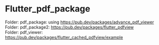 # Flutter_pdf_package

Folder: pdf_package: using https://pub.dev/packages/advance_pdf_viewer<br>
Folder: pdf_package2: https://pub.dev/packages/flutter_pdfview<br>
Folder: pdf_viewer: https://pub.dev/packages/flutter_cached_pdfview/example
